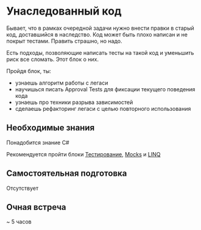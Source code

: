 # Унаследованный код

Бывает, что в рамках очередной задачи нужно внести правки в старый код, доставшийся в наследство. Код может быть плохо написан и не покрыт тестами. Править страшно, но надо.

Есть подходы, позволяющие написать тесты на такой код и уменьшить риск все сломать. Этот блок о них.

Пройдя блок, ты:

- узнаешь алгоритм работы с легаси
- научишься писать Approval Tests для фиксации текущего поведения кода
- узнаешь про техники разрыва зависимостей
- сделаешь рефакторинг легаси с целью повторного использования


## Необходимые знания

Понадобится знание C#

Рекомендуется пройти блоки [Тестирование](https://github.com/kontur-courses/testing), [Mocks](https://github.com/kontur-courses/mocks) и [LINQ](https://github.com/kontur-courses/linq)


## Самостоятельная подготовка

Отсутствует


## Очная встреча

~ 5 часов
